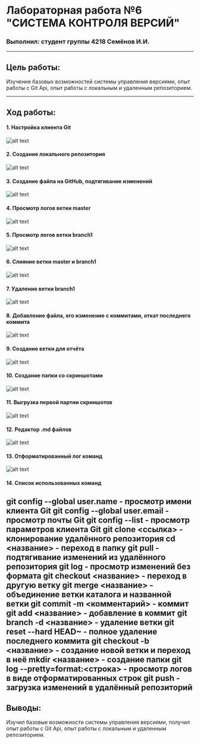 # Лабораторная работа №6 "СИСТЕМА КОНТРОЛЯ ВЕРСИЙ"
### Выполнил: студент группы 4218 Семёнов И.И.
---
## Цель работы:
Изучение базовых возможностей системы управления версиями, опыт работы с Git Api, опыт работы с локальным и удаленным репозиторием.

---
## Ход работы:
#### 1. Настройка клиента Git
![alt text](https://github.com/bivansir/LR6/blob/report/screenshots/1.PNG)
#### 2. Создание локального репозитория
![alt text](https://github.com/bivansir/LR6/blob/report/screenshots/2.PNG)
#### 3. Создание файла на GitHub, подтягивание изменений
![alt text](https://github.com/bivansir/LR6/blob/report/screenshots/3.PNG)
#### 4. Просмотр логов ветки master
![alt text](https://github.com/bivansir/LR6/blob/report/screenshots/4.PNG)
#### 5. Просмотр логов ветки branch1
![alt text](https://github.com/bivansir/LR6/blob/report/screenshots/5.PNG)
#### 6. Слияние ветки master и branch1
![alt text](https://github.com/bivansir/LR6/blob/report/screenshots/6.PNG)
#### 7. Удаление ветки branch1
![alt text](https://github.com/bivansir/LR6/blob/report/screenshots/7.PNG)
#### 8. Добавление файла, его изменение с коммитами, откат последнего коммита
![alt text](https://github.com/bivansir/LR6/blob/report/screenshots/8.PNG)
#### 9. Создание ветки для отчёта
![alt text](https://github.com/bivansir/LR6/blob/report/screenshots/9.PNG)
#### 10. Создание папки со скриншотами
![alt text](https://github.com/bivansir/LR6/blob/report/screenshots/10.PNG)
#### 11. Выгрузка первой партии скриншотов
![alt text](https://github.com/bivansir/LR6/blob/report/screenshots/11.PNG)
#### 12. Редактор .md файлов
![alt text](https://github.com/bivansir/LR6/blob/report/screenshots/12.PNG)
#### 13. Отформатированный лог команд
![alt text](https://github.com/bivansir/LR6/blob/report/screenshots/13.PNG)

#### 14. Список использованных команд
git config --global user.name - просмотр имени клиента Git
git config --global user.email - просмотр почты Git
git config --list - просмотр параметров клиента Git
git clone <ссылка> - клонирование удалённого репозитория
cd <название> - переход в папку
git pull - подтягивание изменений из удалённого репозитория
git log - просмотр изменений без формата
git checkout <название> - переход в другую ветку
git merge <название> - объединение ветки каталога и названной ветки
git commit -m <комментарий> - коммит
git add <название> - добавление в коммит
git branch -d <название> - удаление ветки
git reset --hard HEAD~ - полное удаление последнего коммита
git checkout -b <название> - создание новой ветки и переход в неё
mkdir <название> - создание папки
git log --pretty=format:<строка> - просмотр логов в виде отформатированных строк
git push - загрузка изменений в удалённый репозиторий
---
## Выводы:
Изучил базовые возможности системы управления версиями, получил опыт работы с Git Api, опыт работы с локальным и удаленным репозиторием.